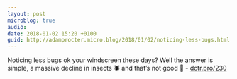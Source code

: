 ```yaml
---
layout: post
microblog: true
audio: 
date: 2018-01-02 15:20 +0100
guid: http://adamprocter.micro.blog/2018/01/02/noticing-less-bugs.html
---
```

Noticing less bugs ok your windscreen these days? Well the answer is simple, a massive decline in insects 🕷 and that’s not good 🐞 - [dctr.pro/230](http://dctr.pro/230)
